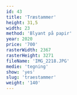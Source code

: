 ```yaml
---
id: 43
title: 'Træstammer'
height: 31,5
width: 23
method: 'Blyant på papir'
year: 2020
price: '700'
rasterWidth: 2367
rasterHeight: 3271
fileName: 'IMG_2218.JPG'
medie: 'tegning'
show: 'yes'
slug: 'traestammer'
weight: '140'
---
```

